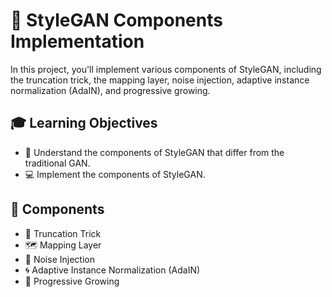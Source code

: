 # 🌟 StyleGAN Components Implementation

In this project, you'll implement various components of StyleGAN, including the truncation trick, the mapping layer, noise injection, adaptive instance normalization (AdaIN), and progressive growing.

## 🎓 Learning Objectives
- 📘 Understand the components of StyleGAN that differ from the traditional GAN.
- 💻 Implement the components of StyleGAN.

## 🧩 Components
- 🔄 Truncation Trick
- 🗺️ Mapping Layer
- 🌌 Noise Injection
- 🌀 Adaptive Instance Normalization (AdaIN)
- 🌱 Progressive Growing
